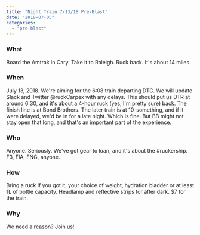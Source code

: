 ```yaml
---
title: "Night Train 7/13/18 Pre-Blast"
date: "2018-07-05"
categories: 
  - "pre-blast"
---
```


### What

Board the Amtrak in Cary. Take it to Raleigh. Ruck back. It's about 14 miles.

### When

July 13, 2018. We're aiming for the 6:08 train departing DTC. We will update Slack and Twitter @ruckCarpex with any delays. This should put us DTR at around 6:30, and it's about a 4-hour ruck (yes, I'm pretty sure) back. The finish line is at Bond Brothers. The later train is at 10-something, and if it were delayed, we'd be in for a late night. Which is fine. But BB might not stay open that long, and that's an important part of the experience.

### Who

Anyone. Seriously. We've got gear to loan, and it's about the #ruckership. F3, FIA, FNG, anyone.

### How

Bring a ruck if you got it, your choice of weight, hydration bladder or at least 1L of bottle capacity. Headlamp and reflective strips for after dark. $7 for the train.

### Why

We need a reason? Join us!
